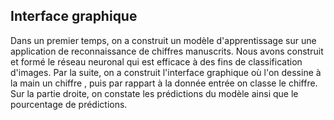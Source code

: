 ## **Interface graphique**

Dans un premier temps, on a construit un modèle d'apprentissage sur une application de reconnaissance de chiffres manuscrits. Nous avons construit et formé le réseau neuronal 
qui est efficace à des fins de classification d'images. 
Par la suite, on a construit l'interface graphique où l'on dessine à la main un chiffre , puis par rappart à la donnée entrée on classe le chiffre.
Sur la partie droite, on constate les prédictions du modèle ainsi que le pourcentage de prédictions.


